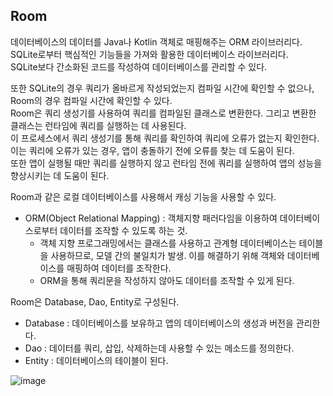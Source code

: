 ## Room
데이터베이스의 데이터를 Java나 Kotlin 객체로 매핑해주는 ORM 라이브러리다.  
SQLite로부터 핵심적인 기능들을 가져와 활용한 데이터베이스 라이브러리다.  
SQLite보다 간소화된 코드를 작성하여 데이터베이스를 관리할 수 있다.  
  
또한 SQLite의 경우 쿼리가 올바르게 작성되었는지 컴파일 시간에 확인할 수 없으나, Room의 경우 컴파일 시간에 확인할 수 있다.  
Room은 쿼리 생성기를 사용하여 쿼리를 컴파일된 클래스로 변환한다. 그리고 변환한 클래스는 런타임에 쿼리를 실행하는 데 사용된다.  
이 프로세스에서 쿼리 생성기를 통해 쿼리를 확인하여 쿼리에 오류가 없는지 확인한다.  
이는 쿼리에 오류가 있는 경우, 앱이 충돌하기 전에 오류를 찾는 데 도움이 된다.  
또한 앱이 실행될 때만 쿼리를 실행하지 않고 런타임 전에 쿼리를 실행하여 앱의 성능을 향상시키는 데 도움이 된다.

Room과 같은 로컬 데이터베이스를 사용해서 캐싱 기능을 사용할 수 있다.
  
- ORM(Object Relational Mapping) : 객체지향 패러다임을 이용하여 데이터베이스로부터 데이터를 조작할 수 있도록 하는 것. 
  - 객체 지향 프로그래밍에서는 클래스를 사용하고 관계형 데이터베이스는 테이블을 사용하므로, 모델 간의 불일치가 발생. 이를 해결하기 위해 객체와 데이터베이스를 매핑하여 데이터를 조작한다.
  - ORM을 통해 쿼리문을 작성하지 않아도 데이터를 조작할 수 있게 된다.

Room은 Database, Dao, Entity로 구성된다.
- Database : 데이터베이스를 보유하고 앱의 데이터베이스의 생성과 버전을 관리한다.
- Dao : 데이터를 쿼리, 삽입, 삭제하는데 사용할 수 있는 메소드를 정의한다.
- Entity : 데이터베이스의 테이블이 된다.

![image](https://github.com/hapen7535/TIL/assets/79076150/883d3fd2-1c69-460c-ae15-3951c96c4fa9)
